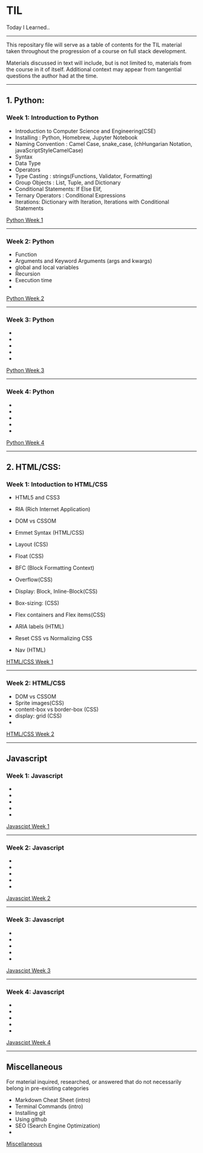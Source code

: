 # TIL
Today I Learned..

--------------------------------
This repositary file will serve as a table of contents for the TIL material taken throughout the progression of a course on full stack development.

Materials discussed in text will include, but is not limited to, materials from the course in it of itself. Additional context may appear from tangential questions the author had at the time.

--------------------------------

## 1. Python: 


### Week 1: Introduction to Python

- Introduction to Computer Science and Engineering(CSE)
- Installing : Python, Homebrew, Jupyter Notebook
- Naming Convention : Camel Case, snake_case, (chHungarian Notation, javaScriptStyleCamelCase)
- Syntax
- Data Type 
- Operators
- Type Casting : strings(Functions, Validator, Formatting)
- Group Objects : List, Tuple, and Dictionary
- Conditional Statements: If Else Elif, 
- Ternary Operators : Conditional Expressions
- Iterations: Dictionary with Iteration, Iterations with Conditional Statements

[Python Week 1](https://github.com/downside154/TIL/til-python/week01.md)

--------------------------------
### Week 2: Python

- Function 
- Arguments and Keyword Arguments (args and kwargs)
- global and local variables
- Recursion
- Execution time
- 

[Python Week 2](https://github.com/downside154/TIL/til-python/week02.md)

--------------------------------
### Week 3: Python

- 
- 
- 
- 
- 

[Python Week 3](https://github.com/downside154/TIL/til-python/week03.md)

--------------------------------
### Week 4: Python

- 
- 
- 
- 
- 

[Python Week 4 ](https://github.com/downside154/TIL/til-python/week04.md)

--------------------------------

## 2.  HTML/CSS: 


### Week 1: Intoduction to HTML/CSS

- HTML5 and CSS3 
- RIA (Rich Internet Application)
- DOM vs CSSOM
- Emmet Syntax (HTML/CSS)
- Layout (CSS)

- Float (CSS)
- BFC (Block Formatting Context)
- Overflow(CSS)
- Display: Block, Inline-Block(CSS)
- Box-sizing: (CSS)
- Flex containers and Flex items(CSS)
- ARIA labels (HTML)
- Reset CSS vs Normalizing CSS
- Nav (HTML)


[HTML/CSS Week 1 ](https://github.com/downside154/TIL/til-html-css/week01.md)

--------------------------------
### Week 2: HTML/CSS

- DOM vs CSSOM
- Sprite images(CSS)
- content-box vs border-box (CSS)
- display: grid (CSS)
- 

[HTML/CSS Week 2 ](https://github.com/downside154/TIL/til-html-css/week02.md)

--------------------------------

## Javascript


### Week 1: Javascript

- 
- 
- 
- 
- 

[Javascipt Week 1 ](https://github.com/downside154/TIL/til-js/week01.md)

--------------------------------
### Week 2: Javascript

- 
- 
- 
- 
- 

[Javascipt Week 2 ](https://github.com/downside154/TIL/til-js/week02.md)

--------------------------------
### Week 3: Javascript

- 
- 
- 
- 
- 

[Javascipt Week 3 ](https://github.com/downside154/TIL/til-js/week03.md)

--------------------------------
### Week 4: Javascript

- 
- 
- 
- 
- 

[Javascipt Week 4 ](https://github.com/downside154/TIL/til-js/week04.md)

--------------------------------


## Miscellaneous

For material inquired, researched, or answered that do not necessarily belong in pre-existing categories

- Markdown Cheat Sheet (intro)
- Terminal Commands (intro)
- Installing git
- Using github
- SEO (Search Engine Optimization)
- 

[Miscellaneous ](https://github.com/downside154/TIL/til-misc/readme.md)